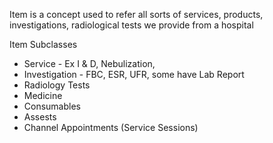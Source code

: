 Item is a concept used to refer all sorts of services, products, investigations, radiological tests we provide from a hospital

Item
Subclasses
* Service - Ex I & D, Nebulization, 
* Investigation - FBC, ESR, UFR, some have Lab Report
* Radiology Tests
* Medicine
* Consumables
* Assests
* Channel Appointments (Service Sessions)
 
